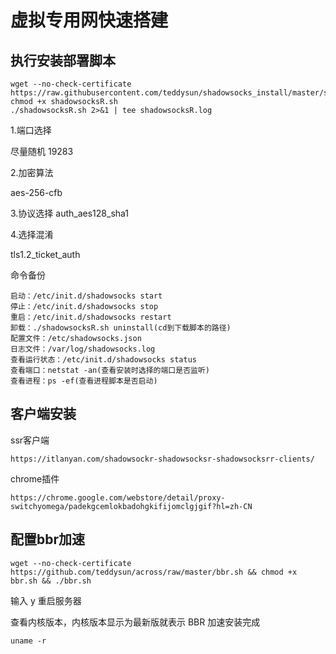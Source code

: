 # 虚拟专用网快速搭建

## 执行安装部署脚本
```shell
wget --no-check-certificate https://raw.githubusercontent.com/teddysun/shadowsocks_install/master/shadowsocksR.sh
chmod +x shadowsocksR.sh
./shadowsocksR.sh 2>&1 | tee shadowsocksR.log
```

1.端口选择

尽量随机 19283

2.加密算法

aes-256-cfb

3.协议选择
auth_aes128_sha1

4.选择混淆

tls1.2_ticket_auth

命令备份
```
启动：/etc/init.d/shadowsocks start
停止：/etc/init.d/shadowsocks stop
重启：/etc/init.d/shadowsocks restart
卸载：./shadowsocksR.sh uninstall(cd到下载脚本的路径)
配置文件：/etc/shadowsocks.json
日志文件：/var/log/shadowsocks.log
查看运行状态：/etc/init.d/shadowsocks status
查看端口：netstat -an(查看安装时选择的端口是否监听)
查看进程：ps -ef(查看进程脚本是否启动)
```


## 客户端安装

ssr客户端

```
https://itlanyan.com/shadowsockr-shadowsocksr-shadowsocksrr-clients/
```

chrome插件
```
https://chrome.google.com/webstore/detail/proxy-switchyomega/padekgcemlokbadohgkifijomclgjgif?hl=zh-CN
```

## 配置bbr加速
```
wget --no-check-certificate https://github.com/teddysun/across/raw/master/bbr.sh && chmod +x bbr.sh && ./bbr.sh

```
输入 y 重启服务器

查看内核版本，内核版本显示为最新版就表示 BBR 加速安装完成
```
uname -r

```
